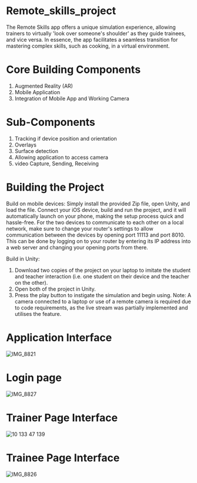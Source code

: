 # Remote_skills_project
The Remote Skills app offers a unique simulation experience, allowing trainers to virtually 'look over someone's shoulder' as they guide trainees, and vice versa. In essence, the app facilitates a seamless transition for mastering complex skills, such as cooking, in a virtual environment.


# Core Building Components
1. Augmented Reality (AR)
2. Mobile Application
3. Integration of Mobile App and Working Camera

# Sub-Components 
1. Tracking if device position and orientation
2. Overlays
3. Surface detection
4. Allowing application to access camera
5. video Capture, Sending, Receiving

   
# Building the Project
Build on mobile devices:
Simply install the provided Zip file, open Unity, and load the file. Connect your iOS device, build and run the project, and it will automatically launch on your phone, making the setup process quick and hassle-free. For the two devices to communicate to each other on a local network, make sure to change your router's settings to allow communication between the devices by opening port 11113 and port 8010. This can be done by logging on to your router by entering its IP address into a web server and changing your opening ports from there.

Build in Unity:
1)    Download two copies of the project on your laptop to imitate the student and teacher interaction (i.e. one student on their device and the teacher on the other).
2)    Open both of the project in Unity.
3)    Press the play button to instigate the simulation and begin using.
Note: A camera connected to a laptop or use of a remote camera is required due to code requirements, as the live stream was partially implemented and utilises the feature.

# Application Interface 
![IMG_8821](https://github.com/Hizam99/Remote_skills_project/assets/134905086/908c5a88-bce9-4ebd-94fb-d083092d99f7)

# Login page 
![IMG_8827](https://github.com/Hizam99/Remote_skills_project/assets/134905086/ee0258c2-b015-4344-aecd-250cbd9c7ca7)

# Trainer Page Interface
![10 133 47 139](https://github.com/Hizam99/Remote_skills_project/assets/134905086/4b1b006b-2820-47a5-a488-3fd139370e30)

# Trainee Page Interface 
![IMG_8826](https://github.com/Hizam99/Remote_skills_project/assets/134905086/34a58d1a-1483-4e06-82fb-3396be42eafa)



